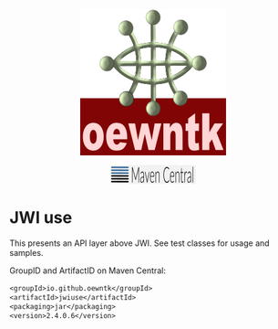 <!--suppress HtmlDeprecatedAttribute -->
<p align="center">
<img alt="oewntk" width="256" height="256" src="images/oewntk.png">
</p>
<!--suppress HtmlDeprecatedAttribute -->
<p align="center">
<img alt="mavencentral" width="150" src="images/mavencentral.png">
</p>

# JWI use

This presents an API layer above JWI.
See test classes for usage and samples.

GroupID and ArtifactID on Maven Central:

	<groupId>io.github.oewntk</groupId>
	<artifactId>jwiuse</artifactId>
	<packaging>jar</packaging>
	<version>2.4.0.6</version>
